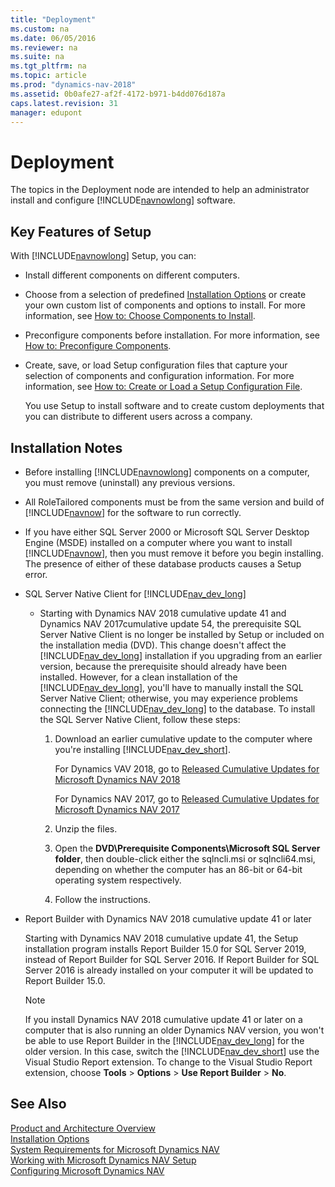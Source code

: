 ```yaml
---
title: "Deployment"
ms.custom: na
ms.date: 06/05/2016
ms.reviewer: na
ms.suite: na
ms.tgt_pltfrm: na
ms.topic: article
ms.prod: "dynamics-nav-2018"
ms.assetid: 0b0afe27-af2f-4172-b971-b4dd076d187a
caps.latest.revision: 31
manager: edupont
---
```

# Deployment
The topics in the Deployment node are intended to help an administrator install and configure [!INCLUDE[navnowlong](includes/navnowlong_md.md)] software.  

## Key Features of Setup  
 With [!INCLUDE[navnowlong](includes/navnowlong_md.md)] Setup, you can:  

- Install different components on different computers.  

- Choose from a selection of predefined [Installation Options](Installation-Options.md) or create your own custom list of components and options to install. For more information, see [How to: Choose Components to Install](How-to--Choose-Components-to-Install.md).  

- Preconfigure components before installation. For more information, see [How to: Preconfigure Components](How-to--Preconfigure-Components.md).  

- Create, save, or load Setup configuration files that capture your selection of components and configuration information. For more information, see [How to: Create or Load a Setup Configuration File](How-to--Create-or-Load-a-Setup-Configuration-File.md).  

  You use Setup to install software and to create custom deployments that you can distribute to different users across a company.  

## Installation Notes  

-   Before installing [!INCLUDE[navnowlong](includes/navnowlong_md.md)] components on a computer, you must remove \(uninstall\) any previous versions.

-   All RoleTailored components must be from the same version and build of [!INCLUDE[navnow](includes/navnow_md.md)] for the software to run correctly.  

-   If you have either SQL Server 2000 or Microsoft SQL Server Desktop Engine \(MSDE\) installed on a computer where you want to install [!INCLUDE[navnow](includes/navnow_md.md)], then you must remove it before you begin installing. The presence of either of these database products causes a Setup error.
- SQL Server Native Client for [!INCLUDE[nav_dev_long](includes/nav_dev_long_md.md)]

  - Starting with Dynamics NAV 2018 cumulative update 41 and Dynamics NAV 2017cumulative update 54, the prerequisite SQL Server Native Client is no longer be installed by Setup or included on the installation media (DVD). This change doesn't affect the [!INCLUDE[nav_dev_long](includes/nav_dev_long_md.md)] installation if you upgrading from an earlier version, because the prerequisite should already have been installed. However, for a clean installation of the [!INCLUDE[nav_dev_long](includes/nav_dev_long_md.md)], you'll have to manually install the SQL Server Native Client; otherwise, you may experience problems connecting the [!INCLUDE[nav_dev_long](includes/nav_dev_long_md.md)] to the database. To install the SQL Server Native Client, follow these steps:

    1. Download an earlier cumulative update to the computer where you're installing [!INCLUDE[nav_dev_short](includes/nav_dev_short_md.md)].
      
       For Dynamics VAV 2018, go to [Released Cumulative Updates for Microsoft Dynamics NAV 2018](https://support.microsoft.com/en-us/topic/released-cumulative-updates-for-microsoft-dynamics-nav-2018-c469ba91-ee7a-ec06-e72a-6c8e331ea978)

       For Dynamics NAV 2017, go to [Released Cumulative Updates for Microsoft Dynamics NAV 2017](https://support.microsoft.com/en-us/topic/released-cumulative-updates-for-microsoft-dynamics-nav-2017-99f042ca-81ed-9fd5-2645-75fa9590dfd1)
    2. Unzip the files.
    3. Open the **DVD\Prerequisite Components\Microsoft SQL Server folder**, then double-click either the sqlncli.msi or sqlncli64.msi, depending on whether the computer has an 86-bit or 64-bit operating system respectively.
    4. Follow the instructions.

- Report Builder with Dynamics NAV 2018 cumulative update 41 or later

  Starting with Dynamics NAV 2018 cumulative update 41, the Setup installation program installs Report Builder 15.0 for SQL Server 2019, instead of Report Builder for SQL Server 2016. If Report Builder for SQL Server 2016 is already installed on your computer it will be updated to Report Builder 15.0.

  > [!NOTE]
  > If you install Dynamics NAV 2018 cumulative update 41 or later on a computer that is also running an older Dynamics NAV version, you won't be able to use Report Builder in the [!INCLUDE[nav_dev_long](includes/nav_dev_long_md.md)] for the older version. In this case, switch the [!INCLUDE[nav_dev_short](includes/nav_dev_short_md.md)] use the Visual Studio Report extension. To change to the Visual Studio Report extension, choose **Tools** > **Options** > **Use Report Builder** > **No**.


## See Also  
 [Product and Architecture Overview](Product-and-Architecture-Overview.md)   
 [Installation Options](Installation-Options.md)   
 [System Requirements for Microsoft Dynamics NAV](System-Requirements-for-Microsoft-Dynamics-NAV.md)   
 [Working with Microsoft Dynamics NAV Setup](Working-with-Microsoft-Dynamics-NAV-Setup.md)   
 [Configuring Microsoft Dynamics NAV](Configuring-Microsoft-Dynamics-NAV.md)
